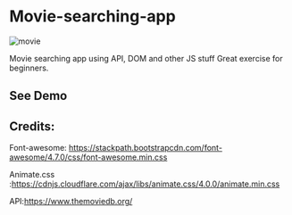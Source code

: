 # Movie-searching-app
![movie](https://user-images.githubusercontent.com/53994979/84080816-d985f680-a9ed-11ea-9409-5c2b1f76035c.gif)

Movie searching app using API, DOM and other JS stuff
Great exercise for beginners.

## See Demo



## Credits:

Font-awesome: https://stackpath.bootstrapcdn.com/font-awesome/4.7.0/css/font-awesome.min.css

Animate.css :https://cdnjs.cloudflare.com/ajax/libs/animate.css/4.0.0/animate.min.css

API:https://www.themoviedb.org/


